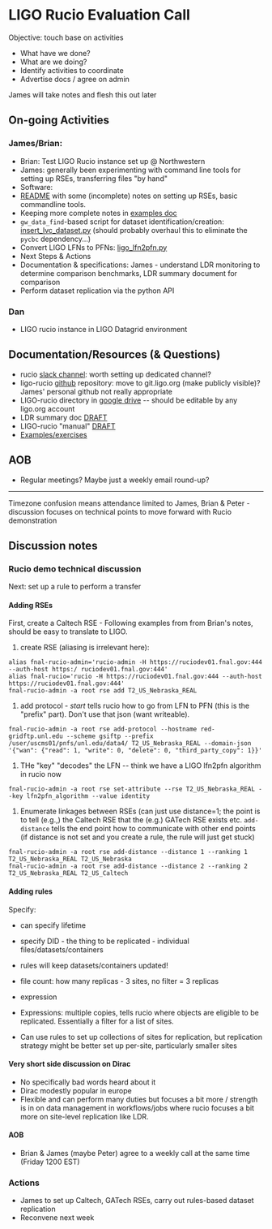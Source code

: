 # LIGO Rucio Evaluation Call

Objective: touch base on activities
 * What have we done?
 * What are we doing?
 * Identify activities to coordinate
 * Advertise docs / agree on admin

James will take notes and flesh this out later
 
## On-going Activities
### James/Brian:
 * Brian: Test LIGO Rucio instance set up @ Northwestern
 * James: generally been experimenting with command line tools for setting up
   RSEs, transferring files "by hand"
 * Software:
  * [README](https://github.com/astroclark/ligo-rucio/blob/master/README.md)
    with some (incomplete) notes on setting up RSEs, basic commandline tools.
  * Keeping more complete notes in [examples doc](https://docs.google.com/document/d/1o5KYTq--jpPxsgC4Rs5X7lh3oiFYkitb1XsupT80yzY/edit) 
  * `gw_data_find`-based script for dataset identification/creation: [insert_lvc_dataset.py](https://github.com/astroclark/ligo-rucio/blob/master/insert_lvc_dataset.py) (should probably overhaul this to eliminate the `pycbc` dependency...)
  * Convert LIGO LFNs to PFNs: [ligo_lfn2pfn.py](https://github.com/astroclark/ligo-rucio/blob/master/lib/ligo_lfn2pfn.py)
* Next Steps & Actions
 * Documentation & specifications: James - understand LDR monitoring to
   determine comparison benchmarks, LDR summary document for comparison
 * Perform dataset replication via the python API

### Dan
 * LIGO rucio instance in LIGO Datagrid environment

## Documentation/Resources (& Questions)
 * rucio [slack channel](rucio.slack.com): worth setting up dedicated channel? 
 * ligo-rucio [github](https://github.com/astroclark/ligo-rucio) repository:
   move to git.ligo.org (make publicly visible)? James' personal github not
   really appropriate
 * LIGO-rucio directory in [google drive](https://drive.google.com/drive/folders/1GNkNJwJbSXrTRUJzmemmaOJTBMCuzVm5?usp=sharing) -- should be editable by any ligo.org account
  * LDR summary doc [DRAFT](https://docs.google.com/document/d/1GennSry8jTc3afz7RhYe8XkHrLe--XdejDdP3hJsvRU/edit?usp=sharing)
  * LIGO-rucio "manual" [DRAFT](https://docs.google.com/document/d/1puk4PPIz9OJAJ4ClgLY_FDW7HDeXkKVIUGybBnZv--4/edit)
  * [Examples/exercises](https://docs.google.com/document/d/1o5KYTq--jpPxsgC4Rs5X7lh3oiFYkitb1XsupT80yzY/edit)

## AOB 
 * Regular meetings? Maybe just a weekly email round-up?

-------------

Timezone confusion means attendance limited to James, Brian & Peter - discussion
focuses on technical points to move forward with Rucio demonstration

## Discussion notes

### Rucio demo technical discussion

Next: set up a rule to perform a transfer 


#### Adding RSEs

First, create a Caltech RSE - Following examples from from Brian's notes, should be easy to translate to LIGO.

 1. create RSE (aliasing is irrelevant here):
```
alias fnal-rucio-admin='rucio-admin -H https://ruciodev01.fnal.gov:444 --auth-host https:/ ruciodev01.fnal.gov:444'
alias fnal-rucio='rucio -H https://ruciodev01.fnal.gov:444 --auth-host https://ruciodev01.fnal.gov:444'
fnal-rucio-admin -a root rse add T2_US_Nebraska_REAL
```
 1. add protocol - *start* tells rucio how to go from LFN to PFN (this is the "prefix" part).  Don't use that json (want writeable). 
```
fnal-rucio-admin -a root rse add-protocol --hostname red-gridftp.unl.edu --scheme gsiftp --prefix /user/uscms01/pnfs/unl.edu/data4/ T2_US_Nebraska_REAL --domain-json '{"wan": {"read": 1, "write": 0, "delete": 0, "third_party_copy": 1}}'
```
 1. THe "key" "decodes" the LFN -- think we have a LIGO lfn2pfn algorithm in rucio now
```
fnal-rucio-admin -a root rse set-attribute --rse T2_US_Nebraska_REAL --key lfn2pfn_algorithm --value identity
```
 1. Enumerate linkages between RSEs (can just use distance=1; the point is to tell (e.g.,) the Caltech RSE that the (e.g.) GATech RSE exists etc. `add-distance` tells the end point how to communicate with other end points (if distance is not set and you create a rule, the rule will just get stuck)
```
fnal-rucio-admin -a root rse add-distance --distance 1 --ranking 1 T2_US_Nebraska_REAL T2_US_Nebraska
fnal-rucio-admin -a root rse add-distance --distance 2 --ranking 2  T2_US_Nebraska_REAL T2_US_Caltech
```

#### Adding rules

Specify:
 * can specify lifetime
 * specify DID - the thing to be replicated - individual files/datasets/containers
  * rules will keep datasets/containers updated!
 * file count: how many replicas - 3 sites, no filter = 3 replicas
 * expression

 * Expressions: multiple copies, tells rucio where objects are eligible to be replicated.  Essentially a filter for a list of sites.
 * Can use rules to set up collections of sites for replication, but replication strategy might be better set up per-site, particularly smaller sites


#### Very short side discussion on Dirac

 * No specifically bad words heard about it
 * Dirac modestly popular in europe
 * Flexible and can perform many duties but focuses a bit more / strength is in on data management in workflows/jobs where rucio focuses a bit more on site-level replication like LDR.

#### AOB
 * Brian & James (maybe Peter) agree to a weekly call at the same time (Friday 1200 EST)

### Actions
 * James to set up Caltech, GATech RSEs, carry out rules-based dataset replication
 * Reconvene next week



